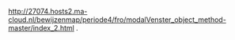 http://27074.hosts2.ma-cloud.nl/bewijzenmap/periode4/fro/modalVenster_object_method-master/index_2.html .
